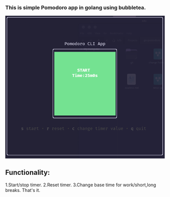### This is simple Pomodoro app in golang using bubbletea.

![Pomodoro CLI App](./assets/pomodorocli.png)

## Functionality:

1.Start/stop timer.
2.Reset timer.
3.Change base time for work/short,long breaks.
That's it.
